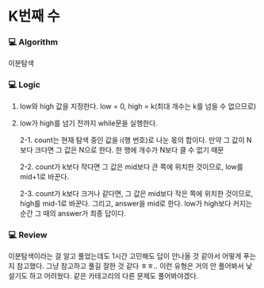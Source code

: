 # K번째 수

### :computer: Algorithm

이분탐색

### :computer: Logic

1. low와 high 값을 지정한다. low = 0, high = k(최대 개수는 k를 넘을 수 없으므로)

2. low가 high를 넘기 전까지 while문을 실행한다.

   2-1. count는 현재 탐색 중인 값을 i(행 번호)로 나눈 몫의 합이다. 만약 그 값이 N보다 크다면 그 값은 N으로 한다. 한 행에 개수가 N보다 클 수 없기 때문

   2-2. count가 k보다 작다면 그 값은 mid보다 큰 쪽에 위치한 것이므로, low를 mid+1로 바꾼다.

   2-3. count가 k보다 크거나 같다면, 그 값은 mid보다 작은 쪽에 위치한 것이므로, high를 mid-1로 바꾼다. 그리고, answer을 mid로 한다. low가 high보다 커지는 순간 그 때의 answer가 최종 답이다.

### :computer: Review

이분탐색이라는 걸 알고 풀었는데도 1시간 고민해도 답이 안나올 것 같아서 어떻게 푸는 지 참고했다. 그냥 참고하고 풀길 잘한 것 같다 ㅎㅎ.. 이런 유형은 거의 안 풀어봐서 낯설기도 하고 어려웠다. 같은 카테고리의 다른 문제도 풀어봐야겠다.